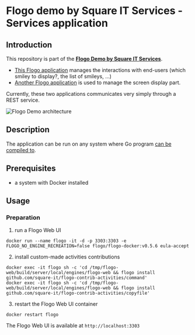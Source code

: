 # Flogo demo by Square IT Services - Services application

## Introduction

This repository is part of the [**Flogo Demo by Square IT Services**](https://github.com/square-it/flogo-demo).

* [This Flogo application](#description) manages the interactions with end-users (which smiley to display?, the list of smileys, ...)
* [Another Flogo application](https://github.com/square-it/flogo-demo-iot) is used to manage the screen display part.

Currently, these two applications communicates very simply through a REST service.

![Flogo Demo architecture](https://github.com/square-it/flogo-demo/blob/master/FlogoDemo.png)

## Description

The application can be run on any system where Go program [can be compiled to](https://dave.cheney.net/2015/08/22/cross-compilation-with-go-1-5).

## Prerequisites

* a system with Docker installed

## Usage

### Preparation

1. run a Flogo Web UI
```
docker run --name flogo -it -d -p 3303:3303 -e FLOGO_NO_ENGINE_RECREATION=false flogo/flogo-docker:v0.5.6 eula-accept
```

2. install custom-made activities contributions
```
docker exec -it flogo sh -c 'cd /tmp/flogo-web/build/server/local/engines/flogo-web && flogo install github.com/square-it/flogo-contrib-activities/command'
docker exec -it flogo sh -c 'cd /tmp/flogo-web/build/server/local/engines/flogo-web && flogo install github.com/square-it/flogo-contrib-activities/copyfile'
```

3. restart the Flogo Web UI container
```
docker restart flogo
```

The Flogo Web UI is available at ```http://localhost:3303```
